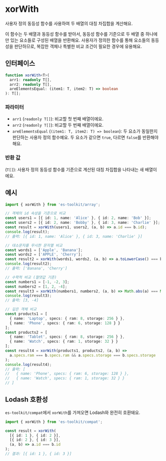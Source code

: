 # xorWith

사용자 정의 동등성 함수를 사용하여 두 배열의 대칭 차집합을 계산해요.

이 함수는 두 배열과 동등성 함수를 받아서, 동등성 함수를 기준으로 두 배열 중 하나에만 있는 요소들로 구성된 배열을 반환해요. 사용자가 정의한 함수를 통해 요소들의 동등성을 판단하므로, 복잡한 객체나 특별한 비교 조건이 필요한 경우에 유용해요.

## 인터페이스

```typescript
function xorWith<T>(
  arr1: readonly T[], 
  arr2: readonly T[], 
  areElementsEqual: (item1: T, item2: T) => boolean
): T[];
```

### 파라미터

- `arr1` (`readonly T[]`): 비교할 첫 번째 배열이에요.
- `arr2` (`readonly T[]`): 비교할 두 번째 배열이에요.
- `areElementsEqual` (`(item1: T, item2: T) => boolean`): 두 요소가 동일한지 판단하는 사용자 정의 함수예요. 두 요소가 같으면 `true`, 다르면 `false`를 반환해야 해요.

### 반환 값

(`T[]`): 사용자 정의 동등성 함수를 기준으로 계산된 대칭 차집합을 나타내는 새 배열이에요.

## 예시

```typescript
import { xorWith } from 'es-toolkit/array';

// 객체의 id 속성을 기준으로 비교
const users1 = [{ id: 1, name: 'Alice' }, { id: 2, name: 'Bob' }];
const users2 = [{ id: 2, name: 'Bobby' }, { id: 3, name: 'Charlie' }];
const result = xorWith(users1, users2, (a, b) => a.id === b.id);
console.log(result);
// 출력: [{ id: 1, name: 'Alice' }, { id: 3, name: 'Charlie' }]

// 대소문자를 무시한 문자열 비교
const words1 = ['Apple', 'Banana'];
const words2 = ['APPLE', 'Cherry'];
const result2 = xorWith(words1, words2, (a, b) => a.toLowerCase() === b.toLowerCase());
console.log(result2);
// 출력: ['Banana', 'Cherry']

// 수학적 비교 (절댓값 기준)
const numbers1 = [-1, -2, 3];
const numbers2 = [1, 2, -4];
const result3 = xorWith(numbers1, numbers2, (a, b) => Math.abs(a) === Math.abs(b));
console.log(result3);
// 출력: [3, -4]

// 깊은 객체 비교
const products1 = [
  { name: 'Laptop', specs: { ram: 8, storage: 256 } },
  { name: 'Phone', specs: { ram: 6, storage: 128 } }
];
const products2 = [
  { name: 'Tablet', specs: { ram: 8, storage: 256 } },
  { name: 'Watch', specs: { ram: 1, storage: 32 } }
];
const result4 = xorWith(products1, products2, (a, b) => 
  a.specs.ram === b.specs.ram && a.specs.storage === b.specs.storage
);
console.log(result4);
// 출력: [
//   { name: 'Phone', specs: { ram: 6, storage: 128 } }, 
//   { name: 'Watch', specs: { ram: 1, storage: 32 } }
// ]
```

## Lodash 호환성

`es-toolkit/compat`에서 `xorWith`를 가져오면 Lodash와 완전히 호환돼요.

```typescript
import { xorWith } from 'es-toolkit/compat';

const result = xorWith(
  [{ id: 1 }, { id: 2 }], 
  [{ id: 2 }, { id: 3 }], 
  (a, b) => a.id === b.id
);
// 결과: [{ id: 1 }, { id: 3 }]
```
